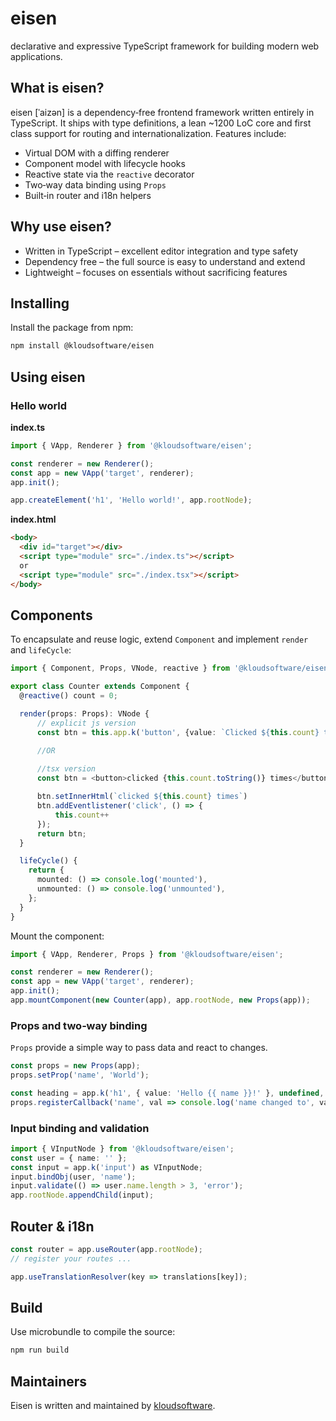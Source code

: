 # eisen

declarative and expressive TypeScript framework for building modern web applications.

## What is eisen?

eisen [ˈaizən] is a dependency‑free frontend framework written entirely in TypeScript. It ships with type definitions, a lean
~1200 LoC core and first class support for routing and internationalization. Features include:

- Virtual DOM with a diffing renderer
- Component model with lifecycle hooks
- Reactive state via the `reactive` decorator
- Two‑way data binding using `Props`
- Built‑in router and i18n helpers

## Why use eisen?

- Written in TypeScript – excellent editor integration and type safety
- Dependency free – the full source is easy to understand and extend
- Lightweight – focuses on essentials without sacrificing features

## Installing

Install the package from npm:

```bash
npm install @kloudsoftware/eisen
```

## Using eisen

### Hello world

**index.ts**
```typescript
import { VApp, Renderer } from '@kloudsoftware/eisen';

const renderer = new Renderer();
const app = new VApp('target', renderer);
app.init();

app.createElement('h1', 'Hello world!', app.rootNode);
```

**index.html**
```html
<body>
  <div id="target"></div>
  <script type="module" src="./index.ts"></script>
  or
  <script type="module" src="./index.tsx"></script>
</body>
```

## Components

To encapsulate and reuse logic, extend `Component` and implement `render` and `lifeCycle`:

```typescript
import { Component, Props, VNode, reactive } from '@kloudsoftware/eisen';

export class Counter extends Component {
  @reactive() count = 0;

  render(props: Props): VNode {
      // explicit js version
      const btn = this.app.k('button', {value: `Clicked ${this.count} times`});

      //OR
      
      //tsx version
      const btn = <button>clicked {this.count.toString()} times</button>

      btn.setInnerHtml(`clicked ${this.count} times`)
      btn.addEventlistener('click', () => {
          this.count++
      });
      return btn;
  }

  lifeCycle() {
    return {
      mounted: () => console.log('mounted'),
      unmounted: () => console.log('unmounted'),
    };
  }
}
```

Mount the component:

```typescript
import { VApp, Renderer, Props } from '@kloudsoftware/eisen';

const renderer = new Renderer();
const app = new VApp('target', renderer);
app.init();
app.mountComponent(new Counter(app), app.rootNode, new Props(app));
```

### Props and two‑way binding

`Props` provide a simple way to pass data and react to changes.

```typescript
const props = new Props(app);
props.setProp('name', 'World');

const heading = app.k('h1', { value: 'Hello {{ name }}!' }, undefined, undefined, props);
props.registerCallback('name', val => console.log('name changed to', val));
```

### Input binding and validation

```typescript
import { VInputNode } from '@kloudsoftware/eisen';
const user = { name: '' };
const input = app.k('input') as VInputNode;
input.bindObj(user, 'name');
input.validate(() => user.name.length > 3, 'error');
app.rootNode.appendChild(input);
```

## Router & i18n

```typescript
const router = app.useRouter(app.rootNode);
// register your routes ...

app.useTranslationResolver(key => translations[key]);
```

## Build

Use microbundle to compile the source:

```bash
npm run build
```

## Maintainers

Eisen is written and maintained by [kloudsoftware](https://github.com/orgs/kloudsoftware/people).

